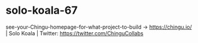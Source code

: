 # solo-koala-67
see-your-Chingu-homepage-for-what-project-to-build -> https://chingu.io/ | Solo Koala | Twitter: https://twitter.com/ChinguCollabs
